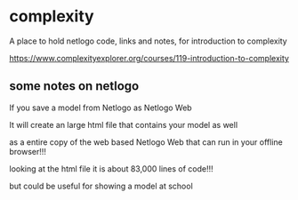# complexity
A place to hold netlogo code, links and notes, for introduction to complexity

https://www.complexityexplorer.org/courses/119-introduction-to-complexity

## some notes on netlogo

If you save a model from Netlogo as Netlogo Web

It will create an large html file that contains your model as well

as a entire copy of the web based Netlogo Web that can run in your offline browser!!!

looking at the html file it is about 83,000 lines of code!!! 

but could be useful for showing a model at school
